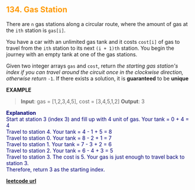 <h2 style="color:#F90;">134. Gas Station</h2>

There are `n` gas stations along a circular route, where the amount of gas at the `ith` station is `gas[i]`.

You have a car with an unlimited gas tank and it costs `cost[i]` of gas to travel from the `ith` station to its next `(i + 1)th` station. You begin the journey with an empty tank at one of the gas stations.

Given two integer arrays `gas` and `cost`, return _the starting gas station's index if you can travel around the circuit once in the clockwise direction, otherwise return_ `-1`. If there exists a solution, it is **guaranteed** to be **unique**

**EXAMPLE**
>**Input**: gas = [1,2,3,4,5], cost = [3,4,5,1,2]
**Output**: 3

<p style="color:#007;">
<b>Explanation</b><br>
Start at station 3 (index 3) and fill up with 4 unit of gas. Your tank = 0 + 4 = 4<br>
Travel to station 4. Your tank = 4 - 1 + 5 = 8<br>
Travel to station 0. Your tank = 8 - 2 + 1 = 7<br>
Travel to station 1. Your tank = 7 - 3 + 2 = 6<br>
Travel to station 2. Your tank = 6 - 4 + 3 = 5<br>
Travel to station 3. The cost is 5. Your gas is just enough to travel back to station 3.<br>
Therefore, return 3 as the starting index.<br>
</p>

**[leetcode url](https://leetcode.com/problems/gas-station/description)**
